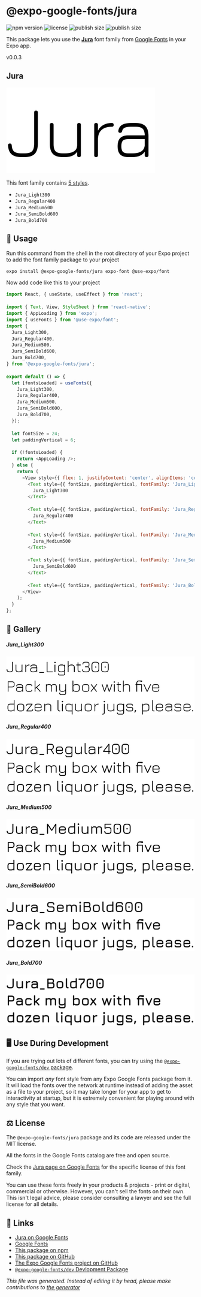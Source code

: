 # @expo-google-fonts/jura

![npm version](https://flat.badgen.net/npm/v/@expo-google-fonts/jura)
![license](https://flat.badgen.net/github/license/expo/google-fonts)
![publish size](https://flat.badgen.net/packagephobia/install/@expo-google-fonts/jura)
![publish size](https://flat.badgen.net/packagephobia/publish/@expo-google-fonts/jura)

This package lets you use the [**Jura**](https://fonts.google.com/specimen/Jura) font family from [Google Fonts](https://fonts.google.com/) in your Expo app.

v0.0.3

## Jura

![Jura](./font-family.png)

This font family contains [5 styles](#gallery).

- `Jura_Light300`
- `Jura_Regular400`
- `Jura_Medium500`
- `Jura_SemiBold600`
- `Jura_Bold700`

## 🔡 Usage

Run this command from the shell in the root directory of your Expo project to add the font family package to your project
```sh
expo install @expo-google-fonts/jura expo-font @use-expo/font
```

Now add code like this to your project
```js
import React, { useState, useEffect } from 'react';

import { Text, View, StyleSheet } from 'react-native';
import { AppLoading } from 'expo';
import { useFonts } from '@use-expo/font';
import {
  Jura_Light300,
  Jura_Regular400,
  Jura_Medium500,
  Jura_SemiBold600,
  Jura_Bold700,
} from '@expo-google-fonts/jura';

export default () => {
  let [fontsLoaded] = useFonts({
    Jura_Light300,
    Jura_Regular400,
    Jura_Medium500,
    Jura_SemiBold600,
    Jura_Bold700,
  });

  let fontSize = 24;
  let paddingVertical = 6;

  if (!fontsLoaded) {
    return <AppLoading />;
  } else {
    return (
      <View style={{ flex: 1, justifyContent: 'center', alignItems: 'center' }}>
        <Text style={{ fontSize, paddingVertical, fontFamily: 'Jura_Light300' }}>
          Jura_Light300
        </Text>

        <Text style={{ fontSize, paddingVertical, fontFamily: 'Jura_Regular400' }}>
          Jura_Regular400
        </Text>

        <Text style={{ fontSize, paddingVertical, fontFamily: 'Jura_Medium500' }}>
          Jura_Medium500
        </Text>

        <Text style={{ fontSize, paddingVertical, fontFamily: 'Jura_SemiBold600' }}>
          Jura_SemiBold600
        </Text>

        <Text style={{ fontSize, paddingVertical, fontFamily: 'Jura_Bold700' }}>Jura_Bold700</Text>
      </View>
    );
  }
};

```

## 📖 Gallery

##### Jura_Light300
![Jura_Light300](./77bf0cc35f4472e54d1b2daf9d1bfc5f02b062280d8dccd089869c247b4787ee.ttf.png)

##### Jura_Regular400
![Jura_Regular400](./33eb5cfd183074e05fa8299bd75531ec22a6a6d5f8778170d27310d95b1bbbb6.ttf.png)

##### Jura_Medium500
![Jura_Medium500](./77d5a89082924bbe692443c95c536a679eef0891bfbe46d7e30f206f8486631f.ttf.png)

##### Jura_SemiBold600
![Jura_SemiBold600](./85ee38dc27e08fef91f43a628bfb4a044e79102b07af8ea7d859b249c169aada.ttf.png)

##### Jura_Bold700
![Jura_Bold700](./8215e86097df83eb3473c6f3ee4d3c63cd00dce9d02b9cd816d27f4e13616183.ttf.png)


## 🖥️ Use During Development

If you are trying out lots of different fonts, you can try using the [`@expo-google-fonts/dev` package](https://github.com/expo/google-fonts/tree/master/font-packages/dev#readme).

You can import *any* font style from any Expo Google Fonts package from it. It will load the fonts
over the network at runtime instead of adding the asset as a file to your project, so it may take longer
for your app to get to interactivity at startup, but it is extremely convenient
for playing around with any style that you want.

## ⚖️ License

The `@expo-google-fonts/jura` package and its code are released under the MIT license.

All the fonts in the Google Fonts catalog are free and open source.

Check the [Jura page on Google Fonts](https://fonts.google.com/specimen/Jura) for the specific license of this font family.

You can use these fonts freely in your products & projects - print or digital, commercial or otherwise. However, you can't sell the fonts on their own. This isn't legal advice, please consider consulting a lawyer and see the full license for all details.

## 🔗 Links

- [Jura on Google Fonts](https://fonts.google.com/specimen/Jura)
- [Google Fonts](https://fonts.google.com/)
- [This package on npm](https://www.npmjs.com/package/@expo-google-fonts/jura)
- [This package on GitHub](https://github.com/expo/google-fonts/tree/master/font-packages/jura)
- [The Expo Google Fonts project on GitHub](https://github.com/expo/google-fonts)
- [`@expo-google-fonts/dev` Devlopment Package](https://github.com/expo/google-fonts/tree/master/font-packages/dev)


*This file was generated. Instead of editing it by head, please make contributions to [the generator](https://github.com/expo/google-fonts/tree/master/packages/generator)*
